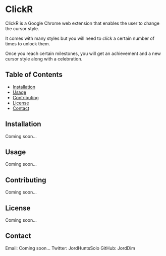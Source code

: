 # ClickR

ClickR is a Google Chrome web extension that enables the user to change the cursor style.

It comes with many styles but you will need to *click* a certain number of times to unlock them. 

Once you reach certain milestones, you will get an achievement and a new cursor style along with a celebration.

## Table of Contents

- [Installation](#installation)
- [Usage](#usage)
- [Contributing](#contributing)
- [License](#license)
- [Contact](#contact)

## Installation

Coming soon...

## Usage

Coming soon...

## Contributing 

Coming soon...

## License

Coming soon...

## Contact

Email: Coming soon...
Twitter: JordHuntsSolo
GitHub: JordDim
